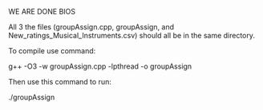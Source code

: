 WE ARE DONE BIOS

All 3 the files (groupAssign.cpp, groupAssign, and New_ratings_Musical_Instruments.csv) should all be in the same directory.

To compile use command:

g++ -O3 -w groupAssign.cpp -lpthread -o groupAssign

Then use this command to run:

./groupAssign <numberOfThreads>
